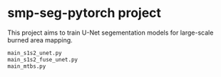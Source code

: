 
# smp-seg-pytorch project
This project aims to train U-Net segementation models for large-scale burned area mapping.

``` python
main_s1s2_unet.py
main_s1s2_fuse_unet.py
main_mtbs.py
```